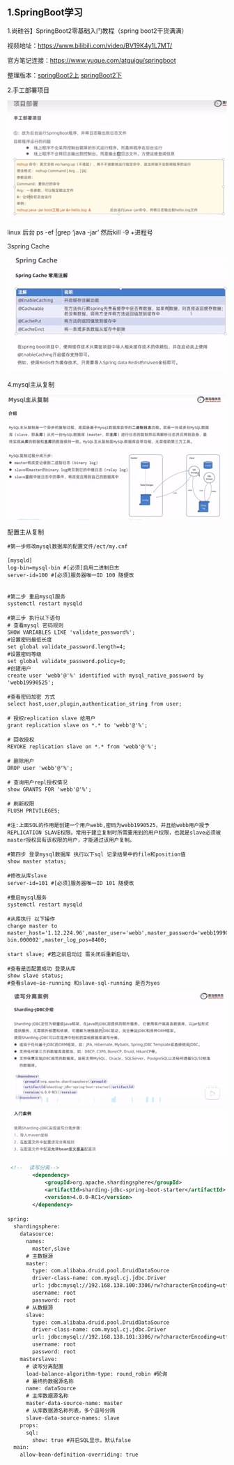 ## 1.SpringBoot学习

1.尚硅谷】SpringBoot2零基础入门教程（spring boot2干货满满）

视频地址：https://www.bilibili.com/video/BV19K4y1L7MT/

官方笔记连接：https://www.yuque.com/atguigu/springboot

整理版本：[springBoot2上](./assets/atguigu/SpringBoot2/1.md)               [springBoot2下](./assets/atguigu/SpringBoot2/2.md)

2.手工部署项目

![1679933246353](assets/picture/springBoot/1679933246353.png)

linux 后台 ps -ef |grep ‘java -jar’   然后kill -9 +进程号

3spring Cache

![1681127041424](assets/picture/springBoot/1681127041424.png)

4.mysql主从复制

![1681630065375](assets/picture/springBoot/1681630065375.png)

配置主从复制

```shell
#第一步修改mysql数据库的配置文件/ect/my.cnf

[mysqld]
log-bin=mysql-bin #[必须]启用二进制日志
server-id=100 #[必须]服务器唯一ID 100 随便改


#第二步 重启mysql服务
systemctl restart mysqld

#第三步 执行以下语句
# 查看mysql 密码规则
SHOW VARIABLES LIKE 'validate_password%';
#设置密码最低长度
set global validate_password.length=4;
#设置密码等级
set global validate_password.policy=0;
#创建用户
create user 'webb'@'%' identified with mysql_native_password by 'webb19990525';

#查看密码加密 方式
select host,user,plugin,authentication_string from user;

# 授权replication slave 给用户
grant replication slave on *.* to 'webb'@'%';

# 回收授权
REVOKE replication slave on *.* from 'webb'@'%';

# 删除用户
DROP user 'webb'@'%';

# 查询用户repl授权情况
show GRANTS FOR 'webb'@'%';

# 刷新权限
FLUSH PRIVILEGES;

#注:上面SOL的作用是创建一个用户webb,密码为webb1990525，并且给webb用户授予REPLICATION SLAVE权限。常用于建立复制时所需要用到的用户权限，也就是slave必须被master授权具有该权限的用户，才能通过该用户复制。

#第四步 登录mysql数据库 执行以下sql 记录结果中的file和position值
show master status;

#修改从库slave 
server-id=101 #[必须]服务器唯一ID 101 随便改

#重启mysql服务
systemctl restart mysqld

#从库执行 以下操作
change master to master_host='1.12.224.96',master_user='webb',master_password='webb19990525',master_log_file='mysql-bin.000002',master_log_pos=8400;

start slave; #若之前启动过 需关闭后重新启动\

#查看是否配置成功 登录从库
show slave status;
#查看slave—io-running 和slave-sql-running 是否为yes
```

![1681630655732](assets/picture/springBoot/1681630655732.png)

![1681630681092](assets/picture/springBoot/1681630681092.png)

```xml
 <!--  读写分离-->
        <dependency>
            <groupId>org.apache.shardingsphere</groupId>
            <artifactId>sharding-jdbc-spring-boot-starter</artifactId>
            <version>4.0.0-RC1</version>
        </dependency>
 
spring:
  shardingsphere:
    datasource:
      names:
        master,slave
      # 主数据源
      master:
        type: com.alibaba.druid.pool.DruidDataSource
        driver-class-name: com.mysql.cj.jdbc.Driver
        url: jdbc:mysql://192.168.138.100:3306/rw?characterEncoding=utf-8
        username: root
        password: root
      # 从数据源
      slave:
        type: com.alibaba.druid.pool.DruidDataSource
        driver-class-name: com.mysql.cj.jdbc.Driver
        url: jdbc:mysql://192.168.138.101:3306/rw?characterEncoding=utf-8
        username: root
        password: root
    masterslave:
      # 读写分离配置
      load-balance-algorithm-type: round_robin #轮询
      # 最终的数据源名称
      name: dataSource
      # 主库数据源名称
      master-data-source-name: master
      # 从库数据源名称列表，多个逗号分隔
      slave-data-source-names: slave
    props:
      sql:
        show: true #开启SQL显示，默认false
  main:
    allow-bean-definition-overriding: true
```

